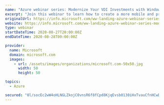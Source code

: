 ```yaml
---
name: "Azure webinar series: Modernize Your VDI Investments with Windows Virtual Desktop"
excerpt: "Join this webinar to learn how to create a more mobile and productive workforce by extending your Citrix, VMware, and Remote Desktop Services investments to Windows Virtual Desktop. "
originalUrl: https://info.microsoft.com/ww-landing-azure-webinar-series-modernize-your-vdi-investments-with-windows-virtual-desktop.html
website: https://info.microsoft.com/ww-landing-azure-webinar-series-modernize-your-vdi-investments-with-windows-virtual-desktop.html
type: webinar
startDateTime: 2020-08-27T20:00:00Z
endDateTime: 2020-08-28T00:00:00Z

provider:
  name: Microsoft
  domain: microsoft.com
  images:
    - url: /assets/images/organizations/microsoft.com-50x50.jpg
      width: 50
      height: 50

topics:
  - Azure

secured: "0l/socEc2wW4oHLNGLZkojC0vnsR6f8fCpd8KjqEvsb0130iHxTvauCfnHCwDviSNTRoJrCbXo8Uaa2bSi/hSgjT1Zse3D6cJQR6HtEApx+zRsxiginHT7+B2k6tejsUC4guyYGLihvyLL1UJoSR3duiyl4TZjW9BuYDbWu4EIdwHYSpeO5mTX8Zz4kHtzuEZSoMbZLn+es6Dzn/xRhfo3kB653bhdOFP7oUePw+vH9vnGkfnyJGmt5k7gs/Itx2qGEK9VIdOhe8t0kdXwSyd0+y5X5lmgLR1n3KjhJgSdGjrDIYfx7P/V7W9vm9DvXPnyI706AIZ1OuN95dQMxVuA==;JxmomvtVKmbJD48DkKgOmA=="
---
```


